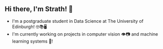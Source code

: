 ## Hi there, I'm Strath! 👋

- I'm a postgraduate student in Data Science at The University of Edinburgh! 🤓📚🖥️ 
- I'm currently working on projects in computer vision 👁️📷 and machine learning systems 🧠!
<!--
**strathlumsden/strathlumsden** is a ✨ _special_ ✨ repository because its `README.md` (this file) appears on your GitHub profile.

Here are some ideas to get you started:

- 🔭 I’m currently working on ...
- 🌱 I’m currently learning ...
- 👯 I’m looking to collaborate on ...
- 🤔 I’m looking for help with ...
- 💬 Ask me about ...
- 📫 How to reach me: ...
- 😄 Pronouns: ...
- ⚡ Fun fact: ...
-->
